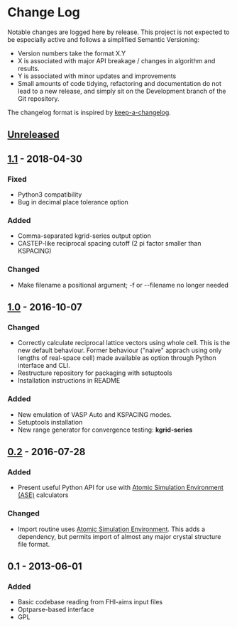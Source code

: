 # Change Log

Notable changes are logged here by release. This project is not
expected to be especially active and follows a simplified Semantic Versioning:

- Version numbers take the format X.Y
- X is associated with major API breakage / changes in algorithm and results.
- Y is associated with minor updates and improvements
- Small amounts of code tidying, refactoring and documentation do not
  lead to a new release, and simply sit on the Development branch of
  the Git repository.

The changelog format is inspired by [keep-a-changelog](https://github.com/olivierlacan/keep-a-changelog).

## [Unreleased]

## [1.1] - 2018-04-30

### Fixed
- Python3 compatibility
- Bug in decimal place tolerance option

### Added
- Comma-separated kgrid-series output option
- CASTEP-like reciprocal spacing cutoff (2 pi factor smaller than KSPACING)

### Changed
- Make filename a positional argument; -f or --filename no longer needed

## [1.0] - 2016-10-07

### Changed
- Correctly calculate reciprocal lattice vectors using whole
  cell. This is the new default behaviour. Former behaviour ("naive"
  apprach using only lengths of real-space cell) made available as
  option through Python interface and CLI.
- Restructure repository for packaging with setuptools
- Installation instructions in README

### Added
- New emulation of VASP Auto and KSPACING modes.
- Setuptools installation
- New range generator for convergence testing: **kgrid-series**

## [0.2] - 2016-07-28

### Added
- Present useful Python API for use with [Atomic Simulation Environment (ASE)](https://wiki.fysik.dtu.dk/ase/) calculators

### Changed
- Import routine uses [Atomic Simulation Environment](https://wiki.fysik.dtu.dk/ase/). This adds a
  dependency, but permits import of almost any major crystal structure
  file format.

## 0.1 - 2013-06-01

### Added
- Basic codebase reading from FHI-aims input files
- Optparse-based interface
- GPL

[Unreleased]: https://github.com/wmd-group/kgrid/compare/v1.1...HEAD
[1.1]: https://github.com/wmd-group/kgrid/compare/v1.0...v1.1
[1.0]: https://github.com/wmd-group/kgrid/compare/v0.2...v1.0
[0.2]: https://github.com/wmd-group/kgrid/compare/v0.1...v0.2
